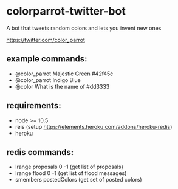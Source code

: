 # colorparrot-twitter-bot
A bot that tweets random colors and lets you invent new ones

https://twitter.com/color_parrot

## example commands:
  - @color_parrot Majestic Green #42f45c
  - @color_parrot Indigo Blue
  - @color What is the name of #dd3333

## requirements:
  - node >= 10.5
  - reis (setup https://elements.heroku.com/addons/heroku-redis)
  - heroku 
  
## redis commands:
 - lrange proposals 0 -1 (get list of proposals)
 - lrange flood 0 -1 (get list of flood messages)
 - smembers postedColors (get set of posted colors)

